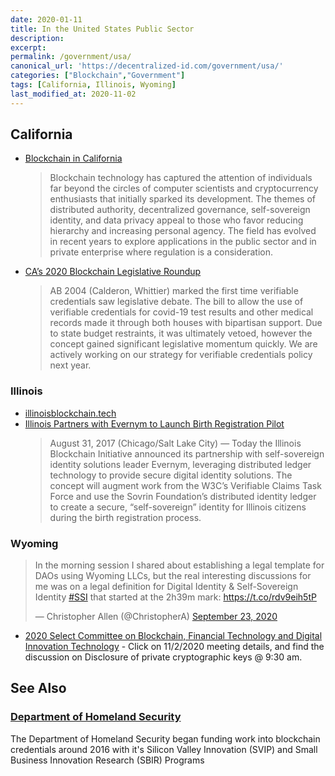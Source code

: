 ```yaml
---
date: 2020-01-11
title: In the United States Public Sector
description: 
excerpt: 
permalink: /government/usa/
canonical_url: 'https://decentralized-id.com/government/usa/'
categories: ["Blockchain","Government"]
tags: [California, Illinois, Wyoming]
last_modified_at: 2020-11-02
---
```


## California

* [Blockchain in California](https://www.govops.ca.gov/wp-content/uploads/sites/11/2020/07/BWG-Final-Report-2020-July1.pdf)
  > Blockchain technology has captured the attention of individuals far beyond the circles of computer scientists and cryptocurrency enthusiasts that initially sparked its development. The themes of distributed authority, decentralized governance, self-sovereign identity, and data privacy appeal to those who favor reducing hierarchy and increasing personal agency. The field has evolved in recent years to explore applications in the public sector and in private enterprise where regulation is a consideration.
* [CA’s 2020 Blockchain Legislative Roundup](https://blockadvocacy.medium.com/cas-2020-blockchain-legislative-roundup-89cdd3bad25c)
  > AB 2004 (Calderon, Whittier) marked the first time verifiable credentials saw legislative debate. The bill to allow the use of verifiable credentials for covid-19 test results and other medical records made it through both houses with bipartisan support. Due to state budget restraints, it was ultimately vetoed, however the concept gained significant legislative momentum quickly. We are actively working on our strategy for verifiable credentials policy next year.

### Illinois

* [illinoisblockchain.tech](https://illinoisblockchain.tech/) 
* [Illinois Partners with Evernym to Launch Birth Registration Pilot](https://illinoisblockchain.tech/illinois-partners-with-evernym-to-launch-birth-registration-pilot-f2668664f67c)
  > August 31, 2017 (Chicago/Salt Lake City) — Today the Illinois Blockchain Initiative announced its partnership with self-sovereign identity solutions leader Evernym, leveraging distributed ledger technology to provide secure digital identity solutions. The concept will augment work from the W3C’s Verifiable Claims Task Force and use the Sovrin Foundation’s distributed identity ledger to create a secure, “self-sovereign” identity for Illinois citizens during the birth registration process.

### Wyoming

<blockquote class="twitter-tweet"><p lang="en" dir="ltr">In the morning session I shared about establishing a legal template for DAOs using Wyoming LLCs, but the real interesting discussions for me was on a legal definition for Digital Identity &amp; Self-Sovereign Identity <a href="https://twitter.com/hashtag/SSI?src=hash&amp;ref_src=twsrc%5Etfw">#SSI</a> that started at the 2h39m mark: <a href="https://t.co/rdv9eih5tP">https://t.co/rdv9eih5tP</a></p>&mdash; Christopher Allen (@ChristopherA) <a href="https://twitter.com/ChristopherA/status/1308862266742370304?ref_src=twsrc%5Etfw">September 23, 2020</a></blockquote> <script async src="https://platform.twitter.com/widgets.js" charset="utf-8"></script>

* [2020 Select Committee on Blockchain, Financial Technology and Digital Innovation Technology](https://www.wyoleg.gov/Committees/2020/S19) - Click on 11/2/2020 meeting details, and find the discussion on Disclosure of private cryptographic keys @ 9:30 am.

## See Also

### [Department of Homeland Security](/government/usa/dhs/)

The Department of Homeland Security began funding work into blockchain credentials around 2016 with it's Silicon Valley Innovation (SVIP) and Small Business Innovation Research (SBIR) Programs

